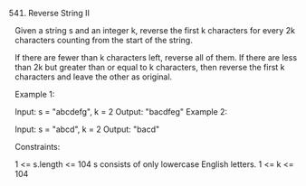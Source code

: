 541. Reverse String II

Given a string s and an integer k, reverse the first k characters for every 2k characters counting from the start of the string.

If there are fewer than k characters left, reverse all of them. If there are less than 2k but greater than or equal to k characters, then reverse the first k characters and leave the other as original.

Example 1:

Input: s = "abcdefg", k = 2
Output: "bacdfeg"
Example 2:

Input: s = "abcd", k = 2
Output: "bacd"
 
Constraints:

1 <= s.length <= 104
s consists of only lowercase English letters.
1 <= k <= 104